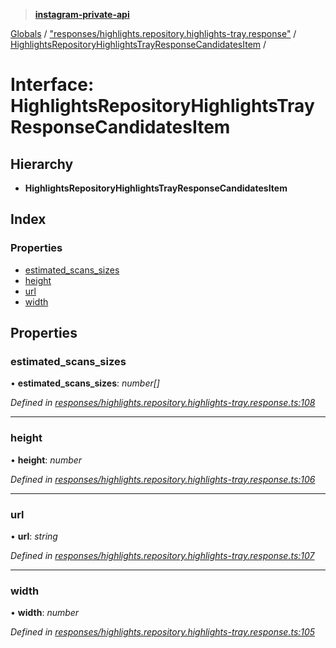 > **[instagram-private-api](../README.md)**

[Globals](../README.md) / ["responses/highlights.repository.highlights-tray.response"](../modules/_responses_highlights_repository_highlights_tray_response_.md) / [HighlightsRepositoryHighlightsTrayResponseCandidatesItem](_responses_highlights_repository_highlights_tray_response_.highlightsrepositoryhighlightstrayresponsecandidatesitem.md) /

# Interface: HighlightsRepositoryHighlightsTrayResponseCandidatesItem

## Hierarchy

* **HighlightsRepositoryHighlightsTrayResponseCandidatesItem**

## Index

### Properties

* [estimated_scans_sizes](_responses_highlights_repository_highlights_tray_response_.highlightsrepositoryhighlightstrayresponsecandidatesitem.md#estimated_scans_sizes)
* [height](_responses_highlights_repository_highlights_tray_response_.highlightsrepositoryhighlightstrayresponsecandidatesitem.md#height)
* [url](_responses_highlights_repository_highlights_tray_response_.highlightsrepositoryhighlightstrayresponsecandidatesitem.md#url)
* [width](_responses_highlights_repository_highlights_tray_response_.highlightsrepositoryhighlightstrayresponsecandidatesitem.md#width)

## Properties

###  estimated_scans_sizes

• **estimated_scans_sizes**: *number[]*

*Defined in [responses/highlights.repository.highlights-tray.response.ts:108](https://github.com/dilame/instagram-private-api/blob/e9c516c/src/responses/highlights.repository.highlights-tray.response.ts#L108)*

___

###  height

• **height**: *number*

*Defined in [responses/highlights.repository.highlights-tray.response.ts:106](https://github.com/dilame/instagram-private-api/blob/e9c516c/src/responses/highlights.repository.highlights-tray.response.ts#L106)*

___

###  url

• **url**: *string*

*Defined in [responses/highlights.repository.highlights-tray.response.ts:107](https://github.com/dilame/instagram-private-api/blob/e9c516c/src/responses/highlights.repository.highlights-tray.response.ts#L107)*

___

###  width

• **width**: *number*

*Defined in [responses/highlights.repository.highlights-tray.response.ts:105](https://github.com/dilame/instagram-private-api/blob/e9c516c/src/responses/highlights.repository.highlights-tray.response.ts#L105)*